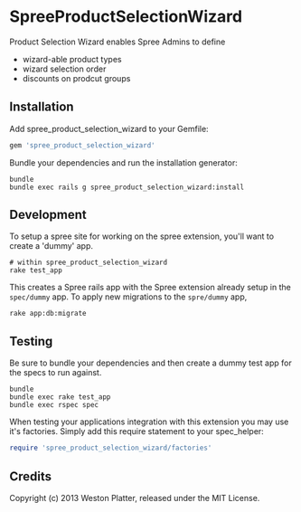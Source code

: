 SpreeProductSelectionWizard
===========================

Product Selection Wizard enables Spree Admins to define 
+ wizard-able product types
+ wizard selection order
+ discounts on prodcut groups

Installation
------------

Add spree_product_selection_wizard to your Gemfile:

```ruby
gem 'spree_product_selection_wizard'
```

Bundle your dependencies and run the installation generator:

```shell
bundle
bundle exec rails g spree_product_selection_wizard:install
```



Development
-----------

To setup a spree site for working on the spree extension, you'll want to create 
a 'dummy' app.

```shell
# within spree_product_selection_wizard
rake test_app
```

This creates a Spree rails app with the Spree extension already setup in the
```spec/dummy``` app. To apply new migrations to the ```spre/dummy``` app,

```shell
rake app:db:migrate
```




Testing
-------

Be sure to bundle your dependencies and then create a dummy test app for the specs to run against.

```shell
bundle
bundle exec rake test_app
bundle exec rspec spec
```

When testing your applications integration with this extension you may use it's factories.
Simply add this require statement to your spec_helper:

```ruby
require 'spree_product_selection_wizard/factories'
```


Credits
-------
Copyright (c) 2013 Weston Platter, released under the MIT License.
